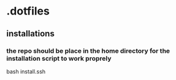 # .dotfiles

## installations
### the repo should be place in the home directory for the installation script to work proprely
bash install.ssh
